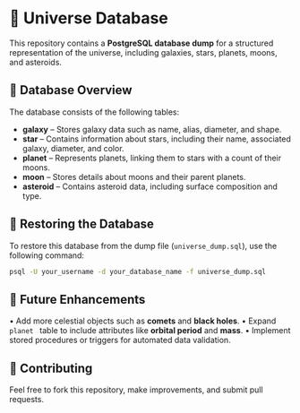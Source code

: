 # 🌌 Universe Database

This repository contains a **PostgreSQL database dump** for a structured representation of the universe, including galaxies, stars, planets, moons, and asteroids.

## 📂 Database Overview

The database consists of the following tables:

- **galaxy** – Stores galaxy data such as name, alias, diameter, and shape.
- **star** – Contains information about stars, including their name, associated galaxy, diameter, and color.
- **planet** – Represents planets, linking them to stars with a count of their moons.
- **moon** – Stores details about moons and their parent planets.
- **asteroid** – Contains asteroid data, including surface composition and type.

## 🔄 Restoring the Database

To restore this database from the dump file (`universe_dump.sql`), use the following command:

```sh
psql -U your_username -d your_database_name -f universe_dump.sql
```

## 📌 Future Enhancements  
• Add more celestial objects such as **comets** and **black holes**.
• Expand ```planet ``` table to include attributes like **orbital period** and **mass**.
• Implement stored procedures or triggers for automated data validation.

## 🤝 Contributing
Feel free to fork this repository, make improvements, and submit pull requests.  